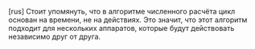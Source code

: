 [rus]
Стоит упомянуть, что в алгоритме численного расчёта цикл основан на времени, не на действиях. Это значит, что этот алгоритм подходит для нескольких аппаратов, которые будут действовать независимо друг от друга. 
